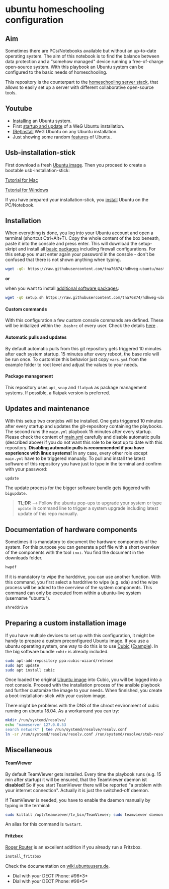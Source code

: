 # ubuntu homeschooling configuration

## Aim

Sometimes there are PCs/Notebooks available but without an up-to-date operating system. The aim of this notebook is to find the balance between data protection and a “somehow managed" device running a free-of-charge open-source system.  With this playbook an Ubuntu system can be configured to the basic needs of homeschooling.

This repository is the counterpart to the [homeschooling server stack](https://github.com/tna76874/hdhweg-homeschooling-stack), that allows to easily set up a server with different collaborative open-source tools.

## Youtube

* [Installing](https://www.youtube.com/watch?v=hHPaVvq81t4) an Ubuntu system.
* First [startup and update](https://www.youtube.com/watch?v=dJ-NsT-xauk) of a WeG Ubuntu installation.
* [(Re)Install](https://www.youtube.com/watch?v=8Hjj5Kpx7tc) WeG Ubuntu on any Ubuntu installation.
* Just showing some random [features](https://www.youtube.com/watch?v=bTgEzdhq4nw) of Ubuntu.

## Usb-installation-stick

First download a fresh [Ubuntu image](http://releases.ubuntu.com/18.04.4/ubuntu-18.04.4-desktop-amd64.iso). Then you proceed to create a bootable usb-installation-stick:

[Tutorial for Mac](https://ubuntu.com/tutorials/tutorial-create-a-usb-stick-on-macos#3-prepare-the-usb-stick) 

[Tutorial for Windows](https://ubuntu.com/tutorials/tutorial-create-a-usb-stick-on-windows?_ga=2.155856051.944099286.1569325450-264943242.1569325450#2-requirements) 

If you have prepared your installation-stick, you [install](https://ubuntu.com/tutorials/tutorial-install-ubuntu-desktop#4-boot-from-usb-flash-drive) Ubuntu on the PC/Notebook.

## Installation

When everything is done, you log into your Ubuntu account and open a terminal (shortcut Ctrl+Alt+T). Copy the whole content of the box beneath, paste it into the console and press enter. This will download the setup-skript and install all [basic packages](roles/setup/tasks/apt.yml) including firewall configurations. For this setup you must enter again your password in the console - don't be confused that there is not shown anything when typing.

```bash
wget -qO- https://raw.githubusercontent.com/tna76874/hdhweg-ubuntu/master/install | bash
```

**or**

when you want to install [additional software packages](roles/custom/tasks/main.yml):

```bash
wget -qO setup.sh https://raw.githubusercontent.com/tna76874/hdhweg-ubuntu/master/setup.sh && chmod +x setup.sh && sudo bash setup.sh custom && rm setup.sh
```

#### Custom commands

With this configuration a few custom console commands are defined. These will be initialized within the `.bashrc` of every user. Check the details [here](roles/base/templates/wegrc.j2) .

#### Automatic pulls and updates

By default automatic pulls from this git repository gets triggered 10 minutes after each system startup. 15 minutes after every reboot, the base role will be run once. To customize this behavior just copy `vars.yml` from the example folder to root level and adjust the values to your needs. 

#### Package management

This repository uses `apt`, `snap` and `flatpak` as package management systems. If possible, a flatpak version is preferred. 

## Updates and maintenance

With this setup two cronjobs will be installed. One gets triggered 10 minutes after every startup and updates the git-repository containing the playbooks. The second runs the `main.yml` playbook 15 minutes after every startup. Please check the content of [main.yml](roles/custom/tasks/main.yml) carefully and disable automatic pulls (described above) if you do not want this role to be kept up to date with this repository. **Disabling automatic pulls is recommended if you have experience with linux systems!**  In any case, every other role except `main.yml` have to be triggered manually. To pull and install the latest software of this repository you have just to type in the terminal and confirm with your password:

```bash
update
```

The update process for the bigger software bundle gets tiggered with `bigupdate`. 

>**TL;DR**  --> Follow the ubuntu pop-ups to upgrade your system or type `update` in command line to trigger a system upgrade including latest update of this repo manually.



## Documentation of hardware components

Sometimes it is mandatory to document the hardware components of the system. For this purpose you can generate a pdf file with a short overview of the components with the tool `inxi`. You find the document in the downloads folder.

```bash
hwpdf
```

If it is mandatory to wipe the harddrive, you can use another function. With this command, you first select a harddrive to wipe (e.g. sda) and the wipe process will be added to the overview of the system components. This command can only be executed from within a ubuntu-live system (username "ubuntu").

```bash
shreddrive
```

## Preparing a custom installation image

If you have multiple devices to set up with this configuration, it might be handy to prepare a custom preconfigured Ubuntu image. If you use a ubuntu operating system, one way to do this is to use [Cubic](https://launchpad.net/cubic) ([Example](https://askubuntu.com/questions/741753/how-to-use-cubic-to-create-a-custom-ubuntu-live-cd-image)). In the big software bundle `cubic` is already included.

```bash
sudo apt-add-repository ppa:cubic-wizard/release
sudo apt update
sudo apt install cubic
```

Once loaded the original [Ubuntu image](http://releases.ubuntu.com/18.04.4/ubuntu-18.04.4-desktop-amd64.iso) into Cubic, you will be logged into a root console. Proceed with the installation process of the ansible playbook and further customize the image to your needs. When finnished, you create a boot-installation-stick with your custom image.

There might be problems with the DNS of the chroot environment of cubic running on ubuntu 18.04. As a workaround you can try:

```bash
mkdir /run/systemd/resolve/
echo "nameserver 127.0.0.53
search network" | tee /run/systemd/resolve/resolv.conf
ln -sr /run/systemd/resolve/resolv.conf /run/systemd/resolve/stub-resolv.conf
```



## Miscellaneous

#### TeamViewer

By default TeamViewer gets installed. Every time the playbook runs (e.g. 15 min after startup) it will be ensured, that the TeamViewer daemon ist **disabled**! So if you start TeamViewer there will be reported "a problem with your internet connection". Actually it is just the switched-off daemon.

If TeamViewer is needed, you have to enable the daemon manually by typing in the terminal:

```bash
sudo killall /opt/teamviewer/tv_bin/TeamViewer; sudo teamviewer daemon enable
```

An alias for this command is `twstart`.

#### Fritzbox

[Roger Router](https://flathub.org/apps/details/org.tabos.roger) is an excellent addition if you already run a Fritzbox.

```bash
install_fritzbox
```

Check the documentation on [wiki.ubuntuusers.de](https://wiki.ubuntuusers.de/Fritzbox/Roger_Router/).

* Dial with your DECT Phone: \#96\*3\*
* Dial with your DECT Phone: \#96\*5\*